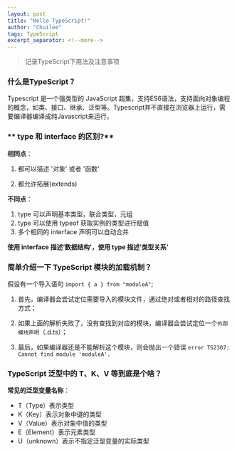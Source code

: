 ```yaml
---
layout: post
title: "Hello TypeScript!"
author: "Chuilee"
tags: TypeScript
excerpt_separator: <!--more-->
---
```


> 记录TypeScript下用法及注意事项

### **什么是TypeScript？**

Typescript 是一个强类型的 JavaScript 超集，支持ES6语法，支持面向对象编程的概念，如类、接口、继承、泛型等。Typescript并不直接在浏览器上运行，需要编译器编译成纯Javascript来运行。

### ** type 和 interface 的区别?**

**相同点**： 

1. 都可以描述 '对象' 或者 '函数' 

2. 都允许拓展(extends)

**不同点**： 

1. type 可以声明基本类型，联合类型，元组
2. type 可以使用 typeof 获取实例的类型进行赋值
3. 多个相同的 interface 声明可以自动合并

**使用 interface 描述‘数据结构’，使用 type 描述‘类型关系’**

### **简单介绍一下 TypeScript 模块的加载机制？**

假设有一个导入语句 `import { a } from "moduleA"`; 

1. 首先，编译器会尝试定位需要导入的模块文件，通过绝对或者相对的路径查找方式； 

2. 如果上面的解析失败了，没有查找到对应的模块，编译器会尝试定位一个`外部模块声明`（.d.ts）； 
3. 最后，如果编译器还是不能解析这个模块，则会抛出一个错误 `error TS2307: Cannot find module 'moduleA'.`

### **TypeScript 泛型中的 T、K、V 等到底是个啥？**

**常见的泛型变量名称**：

- T（Type）表示类型
- K（Key）表示对象中键的类型
- V（Value）表示对象中值的类型
- E（Element）表示元素类型 
- U（unknown）表示不指定泛型变量的实际类型
